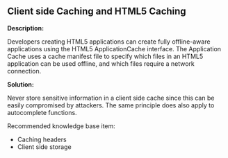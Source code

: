 Client side Caching and HTML5 Caching
-------

**Description:**

Developers creating HTML5 applications can create fully offline-aware applications using
the HTML5 ApplicationCache interface. The Application Cache uses a cache manifest file to
specify which files in an HTML5 application can be used offline, and which files require a
network connection.


**Solution:**

Never store sensitive information in a client side cache since this can be easily
compromised by attackers. The same principle does also apply to autocomplete functions.

Recommended knowledge base item:

- Caching headers
- Client side storage

